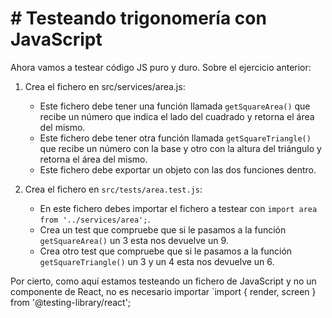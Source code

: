 # # Testeando trigonomería con JavaScript

Ahora vamos a testear código JS puro y duro. Sobre el ejercicio anterior:

1. Crea el fichero en src/services/area.js:

   - Este fichero debe tener una función llamada `getSquareArea()` que recibe un número que indica el lado del cuadrado y retorna el área del mismo.
   - Este fichero debe tener otra función llamada `getSquareTriangle()` que recibe un número con la base y otro con la altura del triángulo y retorna el área del mismo.
   - Este fichero debe exportar un objeto con las dos funciones dentro.

2. Crea el fichero en `src/tests/area.test.js`:
   - En este fichero debes importar el fichero a testear con `import area from '../services/area';`.
   - Crea un test que compruebe que si le pasamos a la función `getSquareArea()` un 3 esta nos devuelve un 9.
   - Crea otro test que compruebe que si le pasamos a la función `getSquareTriangle()` un 3 y un 4 esta nos devuelve un 6.

Por cierto, como aquí estamos testeando un fichero de JavaScript y no un componente de React, no es necesario importar `import { render, screen } from '@testing-library/react';
